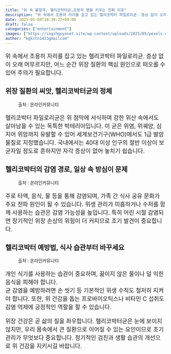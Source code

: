 ```yaml
---
title: "위 속 불청객, 헬리코박터균…조용히 병을 키우는 진짜 이유"
description: "위 속에서 조용히 자리를 잡고 있는 헬리코박터 파일로리균. 증상 없이 오래 머무르지만, 어느 순간 위장 질환의 핵심 원인으로 떠오를 수 있어 주의가 필요합니다."
date: 2025-05-04T18:39:27+09:00
draft: false
categories: ["entertainment"]
images: ["https://ingihgoyonet.site/wp-content/uploads/2025/05/pexels-cdc-library-3992930-1024x710.jpg", "https://ingihgoyonet.site/wp-content/uploads/2025/05/헬리코박터균-1024x576.jpg", "https://ingihgoyonet.site/wp-content/uploads/2025/05/식기-683x1024.jpg"]
author: "kgkstn1423gmailcom"
---
```


<p style="font-size:18px">위 속에서 조용히 자리를 잡고 있는 헬리코박터 파일로리균. 증상 없이 오래 머무르지만, 어느 순간 위장 질환의 핵심 원인으로 떠오를 수 있어 주의가 필요합니다.</p> <h2 >위장 질환의 씨앗, 헬리코박터균의 정체</h2> <figure ><img src="https://ingihgoyonet.site/wp-content/uploads/2025/05/pexels-cdc-library-3992930-1024x710.jpg" alt="" style="aspect-ratio:16/9;object-fit:cover"/><figcaption >출처 : 온라인커뮤니티</figcaption></figure> <p style="font-size:18px">헬리코박터 파일로리균은 위 점막에 서식하며 강한 위산 속에서도 살아남을 수 있는 독특한 박테리아입니다. 이 균은 위염, 위궤양, 심지어 위암까지 유발할 수 있어 세계보건기구(WHO)에서도 1급 발암물질로 지정했습니다. 국내에서는 40대 이상 인구의 절반 이상이 보균자일 정도로 흔하지만 자각 증상이 없어 놓치기 쉽습니다.</p> <h2 >헬리코박터의 감염 경로, 일상 속 방심이 문제</h2> <figure ><img src="https://ingihgoyonet.site/wp-content/uploads/2025/05/헬리코박터균-1024x576.jpg" alt="" style="aspect-ratio:16/9;object-fit:cover"/><figcaption >출처 : 온라인커뮤니티</figcaption></figure> <p style="font-size:18px">주로 타액, 음식, 물 등을 통해 감염되며, 가족 간 식사 공유 문화가 주요 전파 원인이 될 수 있습니다. 위생 관리가 미흡하거나 수저를 함께 사용하는 습관은 감염 가능성을 높입니다. 특히 어린 시절 감염되면 장기적인 위장 손상의 위험이 더 커지므로 조기 발견이 중요합니다.</p> <h2 >헬리코박터 예방법, 식사 습관부터 바꾸세요</h2> <figure ><img src="https://ingihgoyonet.site/wp-content/uploads/2025/05/식기-683x1024.jpg" alt="" style="aspect-ratio:16/9;object-fit:cover"/><figcaption >출처 : 온라인커뮤니티</figcaption></figure> <p style="font-size:18px">개인 식기를 사용하는 습관이 중요하며, 끓이지 않은 물이나 덜 익힌 음식을 피해야 합니다.<br>균 감염을 예방하려면 손 씻기 등 기본적인 위생 수칙도 철저히 지켜야 합니다. 또한, 위 건강을 돕는 프로바이오틱스나 비타민 C 섭취도 감염 억제에 긍정적인 역할을 할 수 있습니다.</p> <p style="font-size:18px">위장 건강은 곧 삶의 질을 좌우합니다. 헬리코박터균은 눈에 보이지 않지만, 우리 몸속에서 큰 질환으로 이어질 수 있는 요인이므로 조기 관리가 무엇보다 중요합니다. 정기적인 검진과 생활 습관의 개선으로 위 건강을 지키시길 바랍니다.</p>